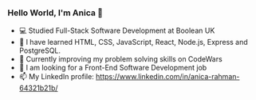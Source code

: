 ### Hello World, I'm Anica 👋

- 💻 Studied Full-Stack Software Development at Boolean UK
- 🎉 I have learned HTML, CSS, JavaScript, React, Node.js, Express and PostgreSQL.
- 👯 Currently improving my problem solving skills on CodeWars
- 🤔 I am looking for a Front-End Software Development job
- 📫 My LinkedIn profile: https://www.linkedin.com/in/anica-rahman-64321b21b/
